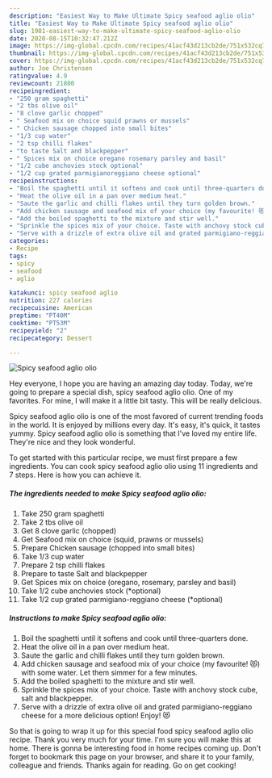 ```yaml
---
description: "Easiest Way to Make Ultimate Spicy seafood aglio olio"
title: "Easiest Way to Make Ultimate Spicy seafood aglio olio"
slug: 1981-easiest-way-to-make-ultimate-spicy-seafood-aglio-olio
date: 2020-08-15T10:32:47.212Z
image: https://img-global.cpcdn.com/recipes/41acf43d213cb2de/751x532cq70/spicy-seafood-aglio-olio-recipe-main-photo.jpg
thumbnail: https://img-global.cpcdn.com/recipes/41acf43d213cb2de/751x532cq70/spicy-seafood-aglio-olio-recipe-main-photo.jpg
cover: https://img-global.cpcdn.com/recipes/41acf43d213cb2de/751x532cq70/spicy-seafood-aglio-olio-recipe-main-photo.jpg
author: Joe Christensen
ratingvalue: 4.9
reviewcount: 21800
recipeingredient:
- "250 gram spaghetti"
- "2 tbs olive oil"
- "8 clove garlic chopped"
- " Seafood mix on choice squid prawns or mussels"
- " Chicken sausage chopped into small bites"
- "1/3 cup water"
- "2 tsp chilli flakes"
- "to taste Salt and blackpepper"
- " Spices mix on choice oregano rosemary parsley and basil"
- "1/2 cube anchovies stock optional"
- "1/2 cup grated parmigianoreggiano cheese optional"
recipeinstructions:
- "Boil the spaghetti until it softens and cook until three-quarters done."
- "Heat the olive oil in a pan over medium heat."
- "Saute the garlic and chilli flakes until they turn golden brown."
- "Add chicken sausage and seafood mix of your choice (my favourite! 😻) with some water. Let them simmer for a few minutes."
- "Add the boiled spaghetti to the mixture and stir well."
- "Sprinkle the spices mix of your choice. Taste with anchovy stock cube, salt and blackpepper."
- "Serve with a drizzle of extra olive oil and grated parmigiano-reggiano cheese for a more delicious option! Enjoy! 😻"
categories:
- Recipe
tags:
- spicy
- seafood
- aglio

katakunci: spicy seafood aglio 
nutrition: 227 calories
recipecuisine: American
preptime: "PT40M"
cooktime: "PT53M"
recipeyield: "2"
recipecategory: Dessert

---
```



![Spicy seafood aglio olio](https://img-global.cpcdn.com/recipes/41acf43d213cb2de/751x532cq70/spicy-seafood-aglio-olio-recipe-main-photo.jpg)

Hey everyone, I hope you are having an amazing day today. Today, we're going to prepare a special dish, spicy seafood aglio olio. One of my favorites. For mine, I will make it a little bit tasty. This will be really delicious.

Spicy seafood aglio olio is one of the most favored of current trending foods in the world. It is enjoyed by millions every day. It's easy, it's quick, it tastes yummy. Spicy seafood aglio olio is something that I've loved my entire life. They're nice and they look wonderful.




To get started with this particular recipe, we must first prepare a few ingredients. You can cook spicy seafood aglio olio using 11 ingredients and 7 steps. Here is how you can achieve it.

<!--inarticleads1-->

##### The ingredients needed to make Spicy seafood aglio olio:

1. Take 250 gram spaghetti
1. Take 2 tbs olive oil
1. Get 8 clove garlic (chopped)
1. Get  Seafood mix on choice (squid, prawns or mussels)
1. Prepare  Chicken sausage (chopped into small bites)
1. Take 1/3 cup water
1. Prepare 2 tsp chilli flakes
1. Prepare to taste Salt and blackpepper
1. Get  Spices mix on choice (oregano, rosemary, parsley and basil)
1. Take 1/2 cube anchovies stock (*optional)
1. Take 1/2 cup grated parmigiano-reggiano cheese (*optional)




<!--inarticleads2-->

##### Instructions to make Spicy seafood aglio olio:

1. Boil the spaghetti until it softens and cook until three-quarters done.
1. Heat the olive oil in a pan over medium heat.
1. Saute the garlic and chilli flakes until they turn golden brown.
1. Add chicken sausage and seafood mix of your choice (my favourite! 😻) with some water. Let them simmer for a few minutes.
1. Add the boiled spaghetti to the mixture and stir well.
1. Sprinkle the spices mix of your choice. Taste with anchovy stock cube, salt and blackpepper.
1. Serve with a drizzle of extra olive oil and grated parmigiano-reggiano cheese for a more delicious option! Enjoy! 😻




So that is going to wrap it up for this special food spicy seafood aglio olio recipe. Thank you very much for your time. I'm sure you will make this at home. There is gonna be interesting food in home recipes coming up. Don't forget to bookmark this page on your browser, and share it to your family, colleague and friends. Thanks again for reading. Go on get cooking!

